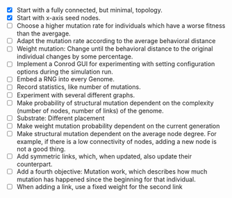 - [x] Start with a fully connected, but minimal, topology.
- [x] Start with x-axis seed nodes.
- [ ] Choose a higher mutation rate for individuals which have a worse fitness than
      the avergage.
- [ ] Adapt the mutation rate according to the average behavioral distance
- [ ] Weight mutation: Change until the behavioral distance to the original individual changes by 
      some percentage.  
- [ ] Implement a Conrod GUI for experimenting with setting configuration options
      during the simulation run. 
- [ ] Embed a RNG into every Genome.
- [ ] Record statistics, like number of mutations.
- [ ] Experiment with several different graphs.
- [ ] Make probability of structural mutation dependent on the complexity
      (number of nodes, number of links) of the genome.
- [ ] Substrate: Different placement
- [ ] Make weight mutation probability dependent on the current generation
- [ ] Make structural mutation dependent on the average node degree.
      For example, if there is a low connectivity of nodes, adding a new node is
      not a good thing.
- [ ] Add symmetric links, which, when updated, also update their counterpart.
- [ ] Add a fourth objective: Mutation work, which describes how much mutation has happened
      since the beginning for that individual.
- [ ] When adding a link, use a fixed weight for the second link

